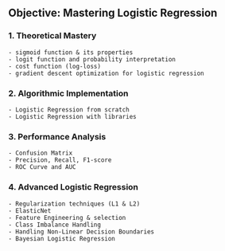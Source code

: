 ## Objective: Mastering Logistic Regression

### 1. Theoretical Mastery

    - sigmoid function & its properties
    - logit function and probability interpretation
    - cost function (log-loss)
    - gradient descent optimization for logistic regression

### 2. Algorithmic Implementation

    - Logistic Regression from scratch
    - Logistic Regression with libraries

### 3. Performance Analysis

    - Confusion Matrix
    - Precision, Recall, F1-score
    - ROC Curve and AUC

### 4. Advanced Logistic Regression

    - Regularization techniques (L1 & L2)
    - ElasticNet
    - Feature Engineering & selection
    - Class Imbalance Handling
    - Handling Non-Linear Decision Boundaries
    - Bayesian Logistic Regression
